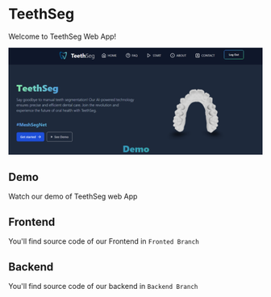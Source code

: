 # TeethSeg

Welcome to TeethSeg Web App! 

![app_image](app_secreen.png)

## Demo

Watch our demo of TeethSeg web App

## Frontend 

You'll find source code of our Frontend in `Fronted Branch`

## Backend

You'll find source code of our backend in `Backend Branch`

